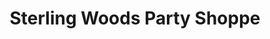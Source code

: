 ---
title: "Sterling Woods Party Shoppe"
url: /sterling-heights/sterling-woods-party-shoppe/
shop: alcohol
---